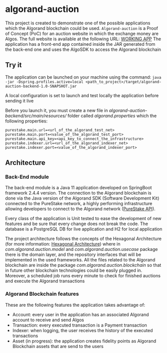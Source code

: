 # algorand-auction
This project is created to demonstrate one of the possible applications which the Algorand blockchain could be used.
`Algorand-auction` is a Proof of Concept (PoC) for an auction website in which the exchange money are Algos. The full website is available at the following URL: [WORKING APP](https://algorand-auction.herokuapp.com/auctions)
The application has a front-end app contained inside the JAR generated from the back-end one and uses the AlgoSDK to access the Algorand blockchain

## Try it

The application can be launched on your machine using the command: 
`java -jar -Dspring.profiles.active=local <path_to_project>/target/algorand-auction-backend-1.0-SNAPSHOT.jar`

A local configuration is set to launch and test locally the application before sending it live

Before you launch it, you must create a new file in *algorand-auction-backend/src/main/resources/* folder called *algorand.properties* which the following properties: 
```text
purestake.main.url=<url_of_the_algorand_test_net>
purestake.main.port=<value_of_the_algorand_test_port>
purestake.main.api_key=<api_key_to_connect_the_infrastructure>
purestake.indexer.url=<url_of_the_algorand_indexer_net>
purestake.indexer.port=<value_of_the_algorand_indexer_port>
```

## Architecture

### Back-End module

The back-end module is a Java 11 application developed on SpringBoot framework 2.4.4 version. 
The connection to the Algorand blockchain is done via the Java version of the Algorand SDK (Software Development Kit) connected to the PureStake network, a highly performing infrastructure allowing developers to connect to the Algorand network ([PureStake API](https://www.purestake.com/)).

Every class of the application is Unit tested to ease the development of new features and be sure that every change does not break the code. The database is a PostgreSQL DB for live application and H2 for local application

The project architecture follows the concepts of the Hexagonal Architecture (for more information: [Hexagonal Architecture](https://en.wikipedia.org/wiki/Hexagonal_architecture_(software))) where in *com.algorand.auction.model* and *com.algorand.auction.usecase* package there is the domain layer, and the repository interfaces that will be implemented in the used frameworks. 
All the files related to the Algorand blockchain are inside the package *com.algorand.auction.blockchain* so that in future other blockchain technologies could be easily plugged in. Moreover, a scheduled job runs every minute to check for finished auctions and execute the Algorand transactions

### Algorand Blockchain features

These are the following features the application takes advantage of:

* Account: every user in the application has an associated Algorand account to receive and send Algos
* Transaction: every executed transaction is a Payment transaction
* Indexer: when logging, the user receives the history of the executed transactions
* Asset (in progress): the application creates fidelity points as Algorand Blockchain assets that are send to the users





